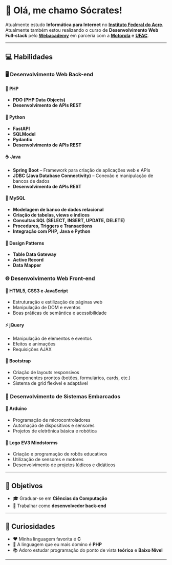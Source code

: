 # 👋 Olá, me chamo Sócrates!

Atualmente estudo **Informática para Internet** no [**Instituto Federal do Acre**](https://www.ifac.edu.br/). <br>
Atualmente também estou realizando o curso de **Desenvolvimento Web Full-stack** pelo [**Webacademy**](https://webacademy.ufac.br/) em parceria com a [**Motorola**](https://www.motorola.com.br/) e [**UFAC**](https://www.ufac.br/).

---

## 💻 Habilidades

### 🖥️ Desenvolvimento Web Back-end

#### 🐘 PHP
- **PDO (PHP Data Objects)**
- **Desenvolvimento de APIs REST**

#### 🐍 Python
- **FastAPI**
- **SQLModel**
- **Pydantic**
- **Desenvolvimento de APIs REST**

#### ☕ Java
- **Spring Boot** – Framework para criação de aplicações web e APIs
- **JDBC (Java Database Connectivity)** – Conexão e manipulação de bancos de dados
- **Desenvolvimento de APIs REST**

#### 🐬 MySQL
- **Modelagem de banco de dados relacional**
- **Criação de tabelas, views e índices**
- **Consultas SQL (SELECT, INSERT, UPDATE, DELETE)**
- **Procedures, Triggers e Transactions**
- **Integração com PHP, Java e Python**

#### 📐 Design Patterns
- **Table Data Gateway**
- **Active Record**
- **Data Mapper**

### 🌐 Desenvolvimento Web Front-end
#### 🌟 HTML5, CSS3 e JavaScript
- Estruturação e estilização de páginas web
- Manipulação de DOM e eventos
- Boas práticas de semântica e acessibilidade

#### ⚡ jQuery
- Manipulação de elementos e eventos
- Efeitos e animações
- Requisições AJAX

#### 🎨 Bootstrap
- Criação de layouts responsivos
- Componentes prontos (botões, formulários, cards, etc.)
- Sistema de grid flexível e adaptável

### 🤖 Desenvolvimento de Sistemas Embarcados
#### 🔧 Arduino
- Programação de microcontroladores
- Automação de dispositivos e sensores
- Projetos de eletrônica básica e robótica

#### 🤖 Lego EV3 Mindstorms
- Criação e programação de robôs educativos
- Utilização de sensores e motores
- Desenvolvimento de projetos lúdicos e didáticos

---

## 🎯 Objetivos

- 🎓 Graduar-se em **Ciências da Computação**  
- 💼 Trabalhar como **desenvolvedor back-end**
  
---

## 🧠 Curiosidades

- ❤️ Minha linguagem favorita é **C**  
- 🐘 A linguagem que eu mais domino é **PHP**  
- 📚 Adoro estudar programação do ponto de vista **teórico** e **Baixo Nível**

---

